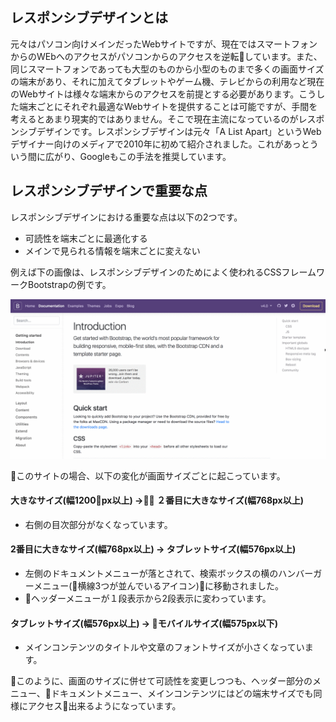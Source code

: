 ## レスポンシブデザインとは

元々はパソコン向けメインだったWebサイトですが、現在ではスマートフォンからのWEbへのアクセスがパソコンからのアクセスを逆転しています。また、同じスマートフォンであっても大型のものから小型のものまで多くの画面サイズの端末があり、それに加えてタブレットやゲーム機、テレビからの利用など現在のWebサイトは様々な端末からのアクセスを前提とする必要があります。こうした端末ごとにそれぞれ最適なWebサイトを提供することは可能ですが、手間を考えるとあまり現実的ではありません。そこで現在主流になっているのがレスポンシブデザインです。レスポンシブデザインは元々「A List Apart」というWebデザイナー向けのメディアで2010年に初めて紹介されました。これがあっとういう間に広がり、Googleもこの手法を推奨しています。

## レスポンシブデザインで重要な点

レスポンシブデザインにおける重要な点は以下の2つです。

- 可読性を端末ごとに最適化する
- メインで見られる情報を端末ごとに変えない

例えば下の画像は、レスポンシブデザインのためによく使われるCSSフレームワークBootstrapの例です。

![Bootstrap Responsive](./images/bootstrap.gif)

このサイトの場合、以下の変化が画面サイズごとに起こっています。

#### 大きなサイズ(幅1200px以上) -> ２番目に大きなサイズ(幅768px以上)

* 右側の目次部分がなくなっています。

#### 2番目に大きなサイズ(幅768px以上) -> タブレットサイズ(幅576px以上)

* 左側のドキュメントメニューが落とされて、検索ボックスの横のハンバーガーメニュー(横線3つが並んでいるアイコン)に移動されました。
* ヘッダーメニューが１段表示から2段表示に変わっています。

#### タブレットサイズ(幅576px以上) -> モバイルサイズ(幅575px以下)

* メインコンテンツのタイトルや文章のフォントサイズが小さくなっています。

このように、画面のサイズに併せて可読性を変更しつつも、ヘッダー部分のメニュー、ドキュメントメニュー、メインコンテンツにはどの端末サイズでも同様にアクセス出来るようになっています。